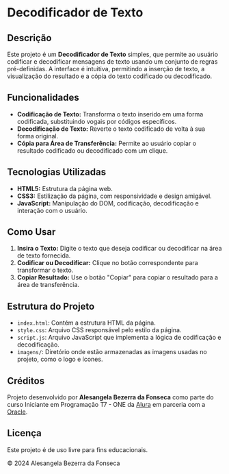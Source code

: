 # Decodificador de Texto

## Descrição

Este projeto é um **Decodificador de Texto** simples, que permite ao usuário codificar e decodificar mensagens de texto usando um conjunto de regras pré-definidas. A interface é intuitiva, permitindo a inserção de texto, a visualização do resultado e a cópia do texto codificado ou decodificado.

## Funcionalidades

- **Codificação de Texto:** Transforma o texto inserido em uma forma codificada, substituindo vogais por códigos específicos.
- **Decodificação de Texto:** Reverte o texto codificado de volta à sua forma original.
- **Cópia para Área de Transferência:** Permite ao usuário copiar o resultado codificado ou decodificado com um clique.

## Tecnologias Utilizadas

- **HTML5:** Estrutura da página web.
- **CSS3:** Estilização da página, com responsividade e design amigável.
- **JavaScript:** Manipulação do DOM, codificação, decodificação e interação com o usuário.

## Como Usar

1. **Insira o Texto:** Digite o texto que deseja codificar ou decodificar na área de texto fornecida.
2. **Codificar ou Decodificar:** Clique no botão correspondente para transformar o texto.
3. **Copiar Resultado:** Use o botão "Copiar" para copiar o resultado para a área de transferência.


## Estrutura do Projeto

- `index.html`: Contém a estrutura HTML da página.
- `style.css`: Arquivo CSS responsável pelo estilo da página.
- `script.js`: Arquivo JavaScript que implementa a lógica de codificação e decodificação.
- `imagens/`: Diretório onde estão armazenadas as imagens usadas no projeto, como o logo e ícones.

## Créditos

Projeto desenvolvido por **Alesangela Bezerra da Fonseca** como parte do curso Iniciante em Programação T7 - ONE da [Alura](https://www.alura.com.br) em parceria com a [Oracle](https://www.oracle.com/br/).

## Licença

Este projeto é de uso livre para fins educacionais.

&copy; 2024 Alesangela Bezerra da Fonseca
